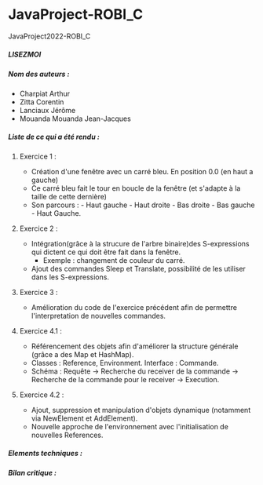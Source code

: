 # JavaProject-ROBI_C
JavaProject2022-ROBI_C

##### LISEZMOI #####

##### Nom des auteurs : 
- Charpiat Arthur
- Zitta Corentin
- Lanciaux Jérôme
- Mouanda Mouanda Jean-Jacques

##### Liste de ce qui a été rendu : 

1. Exercice 1 : 
	- Création d'une fenêtre avec un carré bleu. En position 0.0 (en haut a gauche)
	- Ce carré bleu fait le tour en boucle de la fenêtre (et s'adapte à la taille de cette dernière)
	- Son parcours : - Haut gauche
			 - Haut droite
			 - Bas droite
			 - Bas gauche
			 - Haut Gauche.
2. Exercice 2 :
	- Intégration(grâce à la strucure de l'arbre binaire)des S-expressions qui dictent ce qui doit être fait dans la fenêtre.
		- Exemple : changement de couleur du carré.
	- Ajout des commandes Sleep et Translate, possibilité de les utiliser dans les S-expressions.

3. Exercice 3 : 
	- Amélioration du code de l'exercice précédent afin de permettre l'interpretation de nouvelles commandes.

4. Exercice 4.1 : 
	- Référencement des objets afin d'améliorer la structure générale (grâce a des Map et HashMap).
	- Classes : Reference, Environment. Interface : Commande.
	- Schéma : Requête -> Recherche du receiver de la commande -> Recherche de la commande pour le receiver -> Execution.

5. Exercice 4.2 :
	- Ajout, suppression et manipulation d'objets dynamique (notamment via NewElement et AddElement).
	- Nouvelle approche de l'environnement avec l'initialisation de nouvelles References.

##### Elements techniques :

##### Bilan critique :
